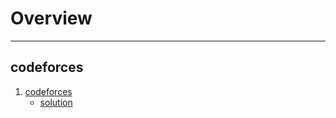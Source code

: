 # Overview









---
## codeforces

1. [codeforces](https://codeforces.com/contest/1106/problem/D)  
   * [solution](https://codeforces.com/contest/1106/submission/200984527)





